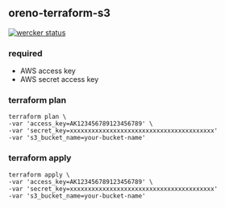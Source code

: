 ## oreno-terraform-s3
[![wercker status](https://app.wercker.com/status/56a09212a80618e3a9e0fdfd4a90ec20/s/master "wercker status")](https://app.wercker.com/project/bykey/56a09212a80618e3a9e0fdfd4a90ec20)

### required

- AWS access key
- AWS secret access key

### terraform plan

```
terraform plan \
-var 'access_key=AK123456789123456789' \
-var 'secret_key=xxxxxxxxxxxxxxxxxxxxxxxxxxxxxxxxxxxxxxxx' 
-var 's3_bucket_name=your-bucket-name'
```

### terraform apply

```
terraform apply \
-var 'access_key=AK123456789123456789' \
-var 'secret_key=xxxxxxxxxxxxxxxxxxxxxxxxxxxxxxxxxxxxxxxx' 
-var 's3_bucket_name=your-bucket-name'
```
